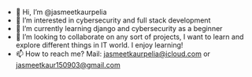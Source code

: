- 👋 Hi, I’m @jasmeetkaurpelia
- 👀 I’m interested in cybersecurity and full stack development
- 🌱 I’m currently learning django and cybersecurity as a beginner
- 💞️ I’m looking to collaborate on any sort of projects, I want to learn and explore different things in IT world. I enjoy learning!
- 📫 How to reach me? Mail: jasmeetkaurpelia@icloud.com or jasmeetkaur150903@gmail.com


